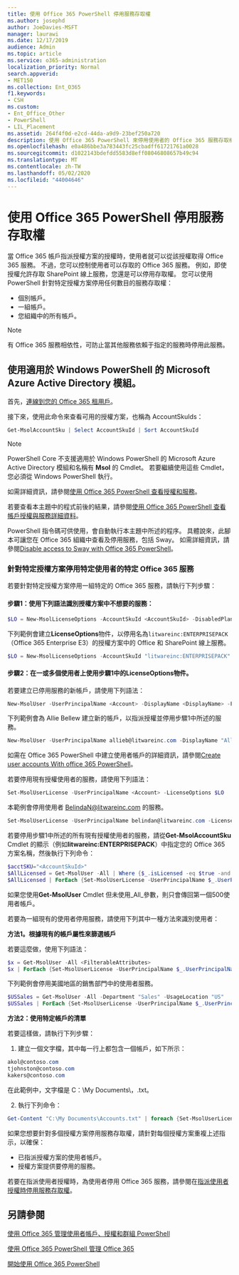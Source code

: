 ```yaml
---
title: 使用 Office 365 PowerShell 停用服務存取權
ms.author: josephd
author: JoeDavies-MSFT
manager: laurawi
ms.date: 12/17/2019
audience: Admin
ms.topic: article
ms.service: o365-administration
localization_priority: Normal
search.appverid:
- MET150
ms.collection: Ent_O365
f1.keywords:
- CSH
ms.custom:
- Ent_Office_Other
- PowerShell
- LIL_Placement
ms.assetid: 264f4f0d-e2cd-44da-a9d9-23bef250a720
description: 使用 Office 365 PowerShell 來停用使用者的 Office 365 服務存取權。
ms.openlocfilehash: e0a486bbe3a783443fc25cbadff61721761a0028
ms.sourcegitcommit: d1022143bdefdd5583d8eff08046808657b49c94
ms.translationtype: MT
ms.contentlocale: zh-TW
ms.lasthandoff: 05/02/2020
ms.locfileid: "44004646"
---
```

# <a name="disable-access-to-services-with-office-365-powershell"></a>使用 Office 365 PowerShell 停用服務存取權

當 Office 365 帳戶指派授權方案的授權時，使用者就可以從該授權取得 Office 365 服務。 不過，您可以控制使用者可以存取的 Office 365 服務。 例如，即使授權允許存取 SharePoint 線上服務，您還是可以停用存取權。 您可以使用 PowerShell 針對特定授權方案停用任何數目的服務存取權：

- 個別帳戶。
- 一組帳戶。
- 您組織中的所有帳戶。

>[!Note]
>有 Office 365 服務相依性，可防止當其他服務依賴于指定的服務時停用此服務。
>

## <a name="use-the-microsoft-azure-active-directory-module-for-windows-powershell"></a>使用適用於 Windows PowerShell 的 Microsoft Azure Active Directory 模組。

首先，[連線到您的 Office 365 租用戶](connect-to-office-365-powershell.md#connect-with-the-microsoft-azure-active-directory-module-for-windows-powershell)。

接下來，使用此命令來查看可用的授權方案，也稱為 AccountSkuIds：

```powershell
Get-MsolAccountSku | Select AccountSkuId | Sort AccountSkuId
```

>[!Note]
>PowerShell Core 不支援適用於 Windows PowerShell 的 Microsoft Azure Active Directory 模組和名稱有 **Msol** 的 Cmdlet。 若要繼續使用這些 Cmdlet，您必須從 Windows PowerShell 執行。
>

如需詳細資訊，請參閱[使用 Office 365 PowerShell 查看授權和服務](view-licenses-and-services-with-office-365-powershell.md)。
    
若要查看本主題中的程式前後的結果，請參閱[使用 Office 365 PowerShell 查看帳戶授權與服務詳細資料](view-account-license-and-service-details-with-office-365-powershell.md)。
    
PowerShell 指令碼可供使用，會自動執行本主題中所述的程序。 具體說來，此腳本可讓您在 Office 365 組織中查看及停用服務，包括 Sway。 如需詳細資訊，請參閱[Disable access to Sway with Office 365 PowerShell](disable-access-to-sway-with-office-365-powershell.md)。
    
    
### <a name="disable-specific-office-365-services-for-specific-users-for-a-specific-licensing-plan"></a>針對特定授權方案停用特定使用者的特定 Office 365 服務
  
若要針對特定授權方案停用一組特定的 Office 365 服務，請執行下列步驟：
  
#### <a name="step-1-identify-the-undesirable-services-in-the-licensing-plan-by-using-the-following-syntax"></a>步驟1：使用下列語法識別授權方案中不想要的服務：
    
```powershell
$LO = New-MsolLicenseOptions -AccountSkuId <AccountSkuId> -DisabledPlans "<UndesirableService1>", "<UndesirableService2>"...
```

下列範例會建立**LicenseOptions**物件，以停用名為`litwareinc:ENTERPRISEPACK` （Office 365 Enterprise E3）的授權方案中的 Office 和 SharePoint 線上服務。
    
```powershell
$LO = New-MsolLicenseOptions -AccountSkuId "litwareinc:ENTERPRISEPACK" -DisabledPlans "SHAREPOINTWAC", "SHAREPOINTENTERPRISE"
```

#### <a name="step-2-use-the-licenseoptions-object-from-step-1-on-one-or-more-users"></a>步驟2：在一或多個使用者上使用步驟1中的**LicenseOptions**物件。
    
若要建立已停用服務的新帳戶，請使用下列語法：
    
```powershell
New-MsolUser -UserPrincipalName <Account> -DisplayName <DisplayName> -FirstName <FirstName> -LastName <LastName> -LicenseAssignment <AccountSkuId> -LicenseOptions $LO -UsageLocation <CountryCode>
```

下列範例會為 Allie Bellew 建立新的帳戶，以指派授權並停用步驟1中所述的服務。
    
```powershell
New-MsolUser -UserPrincipalName allieb@litwareinc.com -DisplayName "Allie Bellew" -FirstName Allie -LastName Bellew -LicenseAssignment litwareinc:ENTERPRISEPACK -LicenseOptions $LO -UsageLocation US
```

如需在 Office 365 PowerShell 中建立使用者帳戶的詳細資訊，請參閱[Create user accounts With office 365 PowerShell](create-user-accounts-with-office-365-powershell.md)。
    
若要停用現有授權使用者的服務，請使用下列語法：
    
```powershell
Set-MsolUserLicense -UserPrincipalName <Account> -LicenseOptions $LO
```

本範例會停用使用者 BelindaN@litwareinc.com 的服務。
    
```powershell
Set-MsolUserLicense -UserPrincipalName belindan@litwareinc.com -LicenseOptions $LO
```

若要停用步驟1中所述的所有現有授權使用者的服務，請從**Get-MsolAccountSku** Cmdlet 的顯示（例如**litwareinc:ENTERPRISEPACK**）中指定您的 Office 365 方案名稱，然後執行下列命令：
    
```powershell
$acctSKU="<AccountSkuId>"
$AllLicensed = Get-MsolUser -All | Where {$_.isLicensed -eq $true -and $_.licenses.AccountSku.SkuPartNumber -contains ($acctSKU).Substring($acctSKU.IndexOf(":")+1, $acctSKU.Length-$acctSKU.IndexOf(":")-1)}
$AllLicensed | ForEach {Set-MsolUserLicense -UserPrincipalName $_.UserPrincipalName -LicenseOptions $LO}
```

 如果您使用**Get-MsolUser** Cmdlet 但未使用_All_參數，則只會傳回第一個500使用者帳戶。

若要為一組現有的使用者停用服務，請使用下列其中一種方法來識別使用者：
    
**方法1。根據現有的帳戶屬性來篩選帳戶** 

若要這麼做，使用下列語法：
    
```powershell
$x = Get-MsolUser -All <FilterableAttributes>
$x | ForEach {Set-MsolUserLicense -UserPrincipalName $_.UserPrincipalName -LicenseOptions $LO}
```

下列範例會停用美國地區的銷售部門中的使用者服務。
    
```powershell
$USSales = Get-MsolUser -All -Department "Sales" -UsageLocation "US"
$USSales | ForEach {Set-MsolUserLicense -UserPrincipalName $_.UserPrincipalName -LicenseOptions $LO}
```

**方法2：使用特定帳戶的清單** 

若要這樣做，請執行下列步驟：
    
1. 建立一個文字檔，其中每一行上都包含一個帳戶，如下所示：
    
  ```powershell
  akol@contoso.com
  tjohnston@contoso.com
  kakers@contoso.com
  ```

  在此範例中，文字檔是 C：\\My Documents\\，.txt。
    
2. 執行下列命令：
    
  ```powershell
  Get-Content "C:\My Documents\Accounts.txt" | foreach {Set-MsolUserLicense -UserPrincipalName $_ -LicenseOptions $LO}
  ```

如果您想要針對多個授權方案停用服務存取權，請針對每個授權方案重複上述指示，以確保：

- 已指派授權方案的使用者帳戶。
- 授權方案提供要停用的服務。

若要在指派使用者授權時，為使用者停用 Office 365 服務，請參閱在[指派使用者授權時停用服務存取權](disable-access-to-services-while-assigning-user-licenses.md)。


## <a name="see-also"></a>另請參閱

[使用 Office 365 管理使用者帳戶、授權和群組 PowerShell](manage-user-accounts-and-licenses-with-office-365-powershell.md)
  
[使用 Office 365 PowerShell 管理 Office 365](manage-office-365-with-office-365-powershell.md)
  
[開始使用 Office 365 PowerShell](getting-started-with-office-365-powershell.md)
